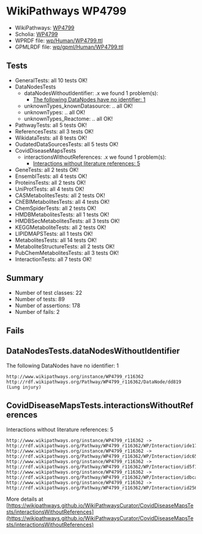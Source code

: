 # WikiPathways WP4799

* WikiPathways: [WP4799](https://identifiers.org/wikipathways:WP4799)
* Scholia: [WP4799](https://scholia.toolforge.org/wikipathways/WP4799)
* WPRDF file: [wp/Human/WP4799.ttl](../wp/Human/WP4799.ttl)
* GPMLRDF file: [wp/gpml/Human/WP4799.ttl](../wp/gpml/Human/WP4799.ttl)

## Tests
* GeneralTests: all 10 tests OK!
* DataNodesTests
    * dataNodesWithoutIdentifier: .x we found 1 problem(s):
        * [The following DataNodes have no identifier: 1](#d2d32fa0)
    * unknownTypes_knownDatasource: .. all OK!
    * unknownTypes: .. all OK!
    * unknownTypes_Reactome: .. all OK!
* PathwayTests: all 5 tests OK!
* ReferencesTests: all 3 tests OK!
* WikidataTests: all 8 tests OK!
* OudatedDataSourcesTests: all 5 tests OK!
* CovidDiseaseMapsTests
    * interactionsWithoutReferences: .x we found 1 problem(s):
        * [Interactions without literature references: 5](#2e295933)
* GeneTests: all 2 tests OK!
* EnsemblTests: all 4 tests OK!
* ProteinsTests: all 2 tests OK!
* UniProtTests: all 4 tests OK!
* CASMetabolitesTests: all 2 tests OK!
* ChEBIMetabolitesTests: all 4 tests OK!
* ChemSpiderTests: all 2 tests OK!
* HMDBMetabolitesTests: all 1 tests OK!
* HMDBSecMetabolitesTests: all 3 tests OK!
* KEGGMetaboliteTests: all 2 tests OK!
* LIPIDMAPSTests: all 1 tests OK!
* MetabolitesTests: all 14 tests OK!
* MetaboliteStructureTests: all 2 tests OK!
* PubChemMetabolitesTests: all 3 tests OK!
* InteractionTests: all 7 tests OK!


## Summary

* Number of test classes: 22
* Number of tests: 89
* Number of assertions: 178
* Number of fails: 2

## Fails

<a name="d2d32fa0" />

## DataNodesTests.dataNodesWithoutIdentifier

The following DataNodes have no identifier: 1
```
http://www.wikipathways.org/instance/WP4799_r116362 http://rdf.wikipathways.org/Pathway/WP4799_r116362/DataNode/dd819 (Lung injury)
```

<a name="2e295933" />

## CovidDiseaseMapsTests.interactionsWithoutReferences

Interactions without literature references: 5
```
http://www.wikipathways.org/instance/WP4799_r116362 -> http://rdf.wikipathways.org/Pathway/WP4799_r116362/WP/Interaction/ide171a636
http://www.wikipathways.org/instance/WP4799_r116362 -> http://rdf.wikipathways.org/Pathway/WP4799_r116362/WP/Interaction/idc652beda
http://www.wikipathways.org/instance/WP4799_r116362 -> http://rdf.wikipathways.org/Pathway/WP4799_r116362/WP/Interaction/id5f17221c
http://www.wikipathways.org/instance/WP4799_r116362 -> http://rdf.wikipathways.org/Pathway/WP4799_r116362/WP/Interaction/idbca35504
http://www.wikipathways.org/instance/WP4799_r116362 -> http://rdf.wikipathways.org/Pathway/WP4799_r116362/WP/Interaction/id2567d541
```

More details at [https://wikipathways.github.io/WikiPathwaysCurator/CovidDiseaseMapsTests/interactionsWithoutReferences](https://wikipathways.github.io/WikiPathwaysCurator/CovidDiseaseMapsTests/interactionsWithoutReferences)

